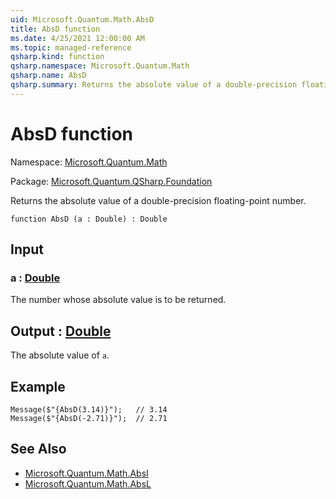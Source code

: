```yaml
---
uid: Microsoft.Quantum.Math.AbsD
title: AbsD function
ms.date: 4/25/2021 12:00:00 AM
ms.topic: managed-reference
qsharp.kind: function
qsharp.namespace: Microsoft.Quantum.Math
qsharp.name: AbsD
qsharp.summary: Returns the absolute value of a double-precision floating-point number.
---
```


# AbsD function

Namespace: [Microsoft.Quantum.Math](xref:Microsoft.Quantum.Math)

Package: [Microsoft.Quantum.QSharp.Foundation](https://nuget.org/packages/Microsoft.Quantum.QSharp.Foundation)


Returns the absolute value of a double-precision floating-point number.

```qsharp
function AbsD (a : Double) : Double
```


## Input

### a : [Double](xref:microsoft.quantum.qsharp.valueliterals#double-literals)

The number whose absolute value is to be returned.



## Output : [Double](xref:microsoft.quantum.qsharp.valueliterals#double-literals)

The absolute value of `a`.

## Example

```qsharpMessage($"{AbsD(3.14)}");   // 3.14Message($"{AbsD(-2.71)}");  // 2.71```

## See Also

- [Microsoft.Quantum.Math.AbsI](xref:Microsoft.Quantum.Math.AbsI)
- [Microsoft.Quantum.Math.AbsL](xref:Microsoft.Quantum.Math.AbsL)